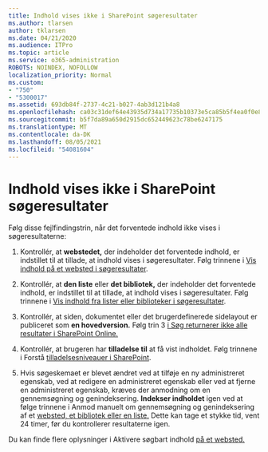```yaml
---
title: Indhold vises ikke i SharePoint søgeresultater
ms.author: tlarsen
author: tklarsen
ms.date: 04/21/2020
ms.audience: ITPro
ms.topic: article
ms.service: o365-administration
ROBOTS: NOINDEX, NOFOLLOW
localization_priority: Normal
ms.custom:
- "750"
- "5300017"
ms.assetid: 693db84f-2737-4c21-b027-4ab3d121b4a8
ms.openlocfilehash: ca03c31def64e43935d734a17735b10373e5ca85b5f4ea0f0e886b9ea39884cd
ms.sourcegitcommit: b5f7da89a650d2915dc652449623c78be6247175
ms.translationtype: MT
ms.contentlocale: da-DK
ms.lasthandoff: 08/05/2021
ms.locfileid: "54081604"
---
```

# <a name="content-doesnt-appear-in-sharepoint-search-results"></a>Indhold vises ikke i SharePoint søgeresultater

Følg disse fejlfindingstrin, når det forventede indhold ikke vises i søgeresultaterne:
  
1. Kontrollér, at **webstedet,** der indeholder det forventede indhold, er indstillet til at tillade, at indhold vises i søgeresultater. Følg trinnene i [Vis indhold på et websted i søgeresultater](https://docs.microsoft.com/sharepoint/make-site-content-searchable#show-content-on-a-site-in-search-results).

2. Kontrollér, at **den liste** eller **det bibliotek,** der indeholder det forventede indhold, er indstillet til at tillade, at indhold vises i søgeresultater. Følg trinnene i [Vis indhold fra lister eller biblioteker i søgeresultater](https://docs.microsoft.com/sharepoint/make-site-content-searchable#show-content-from-lists-or-libraries-in-search-results).

3. Kontrollér, at siden, dokumentet eller det brugerdefinerede sidelayout er publiceret som **en hovedversion.** Følg trin 3 [i Søg returnerer ikke alle resultater i SharePoint Online.](https://go.microsoft.com/fwlink/?linkid=874525)

4. Kontrollér, at brugeren har **tilladelse til** at få vist indholdet. Følg trinnene i Forstå [tilladelsesniveauer i SharePoint](https://docs.microsoft.com/sharepoint/understanding-permission-levels).
    
5. Hvis søgeskemaet er blevet ændret ved at tilføje en ny administreret egenskab, ved at redigere en administreret egenskab eller ved at fjerne en administreret egenskab, kræves der anmodning om en gennemsøgning og genindeksering. **Indekser indholdet** igen ved at følge trinnene i Anmod manuelt om gennemsøgning og genindeksering af et [websted, et bibliotek eller en liste.](https://docs.microsoft.com/sharepoint/crawl-site-content) Dette kan tage et stykke tid, vent 24 timer, før du kontrollerer resultaterne igen.

Du kan finde flere oplysninger i Aktivere søgbart indhold [på et websted.](https://docs.microsoft.com/sharepoint/make-site-content-searchable) 
  
